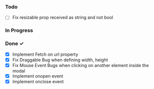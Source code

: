 ### Todo

- [ ] Fix resizable prop received as string and not bool

### In Progress


### Done ✓

- [x] Implement Fetch on url property
- [x] Fix Draggable Bug when defining width, height
- [x] Fix Mouse Event Bugs when clicking on another element inside the modal
- [x] Implement onopen event
- [x] Implement onclose event
